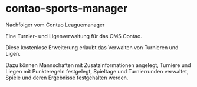 # contao-sports-manager
Nachfolger vom Contao Leaguemanager

Eine Turnier- und Ligenverwaltung für das CMS Contao.

Diese kostenlose Erweiterung erlaubt das Verwalten von Turnieren und Ligen.

Dazu können Mannschaften mit Zusatzinformationen angelegt, Turniere und Liegen mit Punkteregeln festgelegt, Spieltage und Turnierrunden verwaltet, Spiele und deren Ergebnisse festgehalten werden.
